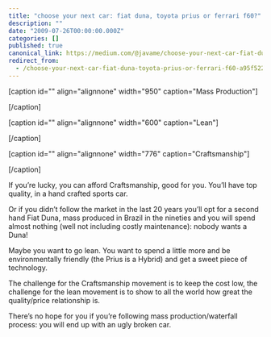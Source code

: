 ```yaml
---
title: "choose your next car: fiat duna, toyota prius or ferrari f60?"
description: ""
date: "2009-07-26T00:00:00.000Z"
categories: []
published: true
canonical_link: https://medium.com/@javame/choose-your-next-car-fiat-duna-toyota-prius-or-ferrari-f60-a95f522b6537
redirect_from:
  - /choose-your-next-car-fiat-duna-toyota-prius-or-ferrari-f60-a95f522b6537
---
```


[caption id="" align="alignnone" width="950" caption="Mass Production"]

[/caption]

[caption id="" align="alignnone" width="600" caption="Lean"]

[/caption]

[caption id="" align="alignnone" width="776" caption="Craftsmanship"]

[/caption]

If you’re lucky, you can afford Craftsmanship, good for you. You’ll have top quality, in a hand crafted sports car.

Or if you didn’t follow the market in the last 20 years you’ll opt for a second hand Fiat Duna, mass produced in Brazil in the nineties and you will spend almost nothing (well not including costly maintenance): nobody wants a Duna!

Maybe you want to go lean. You want to spend a little more and be environmentally friendly (the Prius is a Hybrid) and get a sweet piece of technology.

The challenge for the Craftsmanship movement is to keep the cost low, the challenge for the lean movement is to show to all the world how great the quality/price relationship is.

There’s no hope for you if you’re following mass production/waterfall process: you will end up with an ugly broken car.
